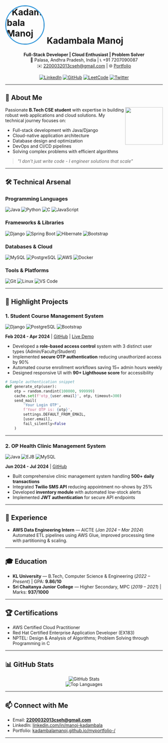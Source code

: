 # <img src="https://avatars.githubusercontent.com/u/yourprofile" alt="Kadambala Manoj" width="120" style="border-radius:50%;border:3px solid #3498db"/> Kadambala Manoj

<div align="center">
  
**Full-Stack Developer | Cloud Enthusiast | Problem Solver**  
📍 Palasa, Andhra Pradesh, India | 📞 +91 7207090087  
✉️ [2200032013cseh@gmail.com](mailto:2200032013cseh@gmail.com) | 🌐 [Portfolio](https://kadambalamanoj.github.io/myportfolio-/)  

[![LinkedIn](https://img.shields.io/badge/LinkedIn-0A66C2?logo=linkedin)](https://linkedin.com/in/manoj-kadambala)
[![GitHub](https://img.shields.io/badge/GitHub-181717?logo=github)](https://github.com/kadambalamanoj)
[![LeetCode](https://img.shields.io/badge/LeetCode-FFA116?logo=leetcode)](https://leetcode.com/yourprofile)
[![Twitter](https://img.shields.io/badge/Twitter-1DA1F2?logo=twitter)](https://twitter.com/yourhandle)

</div>

---

## 📌 About Me

<img src="https://cdn-icons-png.flaticon.com/512/1320/1320903.png" width="120" align="right">

Passionate **B.Tech CSE student** with expertise in building robust web applications and cloud solutions. My technical journey focuses on:

- Full-stack development with Java/Django
- Cloud-native application architecture
- Database design and optimization
- DevOps and CI/CD pipelines
- Solving complex problems with efficient algorithms

> *"I don't just write code - I engineer solutions that scale"*

---

## 🛠 Technical Arsenal

### **Programming Languages**
![Java](https://img.shields.io/badge/Java-%23ED8B00?logo=java&logoColor=white)
![Python](https://img.shields.io/badge/Python-3776AB?logo=python&logoColor=white)
![C](https://img.shields.io/badge/C-A8B9CC?logo=c&logoColor=black)
![JavaScript](https://img.shields.io/badge/JavaScript-F7DF1E?logo=javascript&logoColor=black)

### **Frameworks & Libraries**
![Django](https://img.shields.io/badge/Django-092E20?logo=django&logoColor=white)
![Spring Boot](https://img.shields.io/badge/Spring_Boot-6DB33F?logo=springboot&logoColor=white)
![Hibernate](https://img.shields.io/badge/Hibernate-59666C?logo=hibernate&logoColor=white)
![Bootstrap](https://img.shields.io/badge/Bootstrap-7952B3?logo=bootstrap&logoColor=white)

### **Databases & Cloud**
![MySQL](https://img.shields.io/badge/MySQL-4479A1?logo=mysql&logoColor=white)
![PostgreSQL](https://img.shields.io/badge/PostgreSQL-4169E1?logo=postgresql&logoColor=white)
![AWS](https://img.shields.io/badge/AWS-232F3E?logo=amazonaws&logoColor=white)
![Docker](https://img.shields.io/badge/Docker-2496ED?logo=docker&logoColor=white)

### **Tools & Platforms**
![Git](https://img.shields.io/badge/Git-F05032?logo=git&logoColor=white)
![Linux](https://img.shields.io/badge/Linux-FCC624?logo=linux&logoColor=black)
![VS Code](https://img.shields.io/badge/VS_Code-007ACC?logo=visualstudiocode&logoColor=white)

---

## 🚀 Highlight Projects

### **1. Student Course Management System**
![Django](https://img.shields.io/badge/-Django-092E20) ![PostgreSQL](https://img.shields.io/badge/-PostgreSQL-4169E1) ![Bootstrap](https://img.shields.io/badge/-Bootstrap-7952B3)

**Feb 2024 - Apr 2024** | [GitHub](https://github.com/kadambalamanoj/SDP) | [Live Demo](#)

- Developed a **role-based access control** system with 3 distinct user types (Admin/Faculty/Student)
- Implemented **secure OTP authentication** reducing unauthorized access by 90%
- Automated course enrollment workflows saving 15+ admin hours weekly
- Designed responsive UI with **90+ Lighthouse score** for accessibility

```python
# Sample authentication snippet
def generate_otp(user):
    otp = random.randint(100000, 999999)
    cache.set(f'otp_{user.email}', otp, timeout=300)
    send_mail(
        'Your Login OTP',
        f'Your OTP is: {otp}',
        settings.DEFAULT_FROM_EMAIL,
        [user.email],
        fail_silently=False
    )
```

---

### **2. OP Health Clinic Management System**
![Java](https://img.shields.io/badge/-Java-ED8B00) ![EJB](https://img.shields.io/badge/-EJB-6DB33F) ![MySQL](https://img.shields.io/badge/-MySQL-4479A1)

**Jun 2024 - Jul 2024** | [GitHub](https://github.com/kadambalamanoj/OPManagement)

- Built comprehensive clinic management system handling **500+ daily transactions**
- Integrated **Twilio SMS API** reducing appointment no-shows by 25%
- Developed **inventory module** with automated low-stock alerts
- Implemented **JWT authentication** for secure API endpoints

---

## 📜 Experience

- **AWS Data Engineering Intern** — AICTE (*Jan 2024 – Mar 2024*)  
  Automated ETL pipelines using AWS Glue, improved processing time with partitioning & scaling.

---

## 🎓 Education

- **KL University** — B.Tech, Computer Science & Engineering (*2022 – Present*) | GPA: **9.86/10**
- **Sri Chaitanya Junior College** — Higher Secondary, MPC (*2019 – 2021*) | Marks: **937/1000**

---

## 🏆 Certifications

- AWS Certified Cloud Practitioner  
- Red Hat Certified Enterprise Application Developer (EX183)  
- NPTEL: Design & Analysis of Algorithms; Problem Solving through Programming in C

---

## 📊 GitHub Stats

<div align="center">

![GitHub Stats](https://github-readme-stats.vercel.app/api?username=kadambalamanoj&show_icons=true&theme=radical)  
![Top Languages](https://github-readme-stats.vercel.app/api/top-langs/?username=kadambalamanoj&layout=compact&theme=radical)

</div>

---

## 📫 Connect with Me

- Email: **2200032013cseh@gmail.com**  
- LinkedIn: [linkedin.com/in/manoj-kadambala](https://linkedin.com/in/manoj-kadambala)  
- Portfolio: [kadambalamanoj.github.io/myportfolio-/](https://kadambalamanoj.github.io/myportfolio-/)

---
